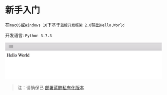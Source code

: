 # 新手入门

在`macOS`或`Windows 10`下基于`蓝鲸开发框架 2.0`输出`Hello,World`

开发语言: `Python 3.7.3`

![-w2020](./assets/15585142272756.jpg)

> 注：请确保已 [部署蓝鲸私有化版本](https://docs.bk.tencent.com/bkce_install_guide/)
